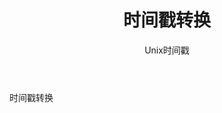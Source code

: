 ﻿---
category: Tool
type: 时间
title: 时间戳转换
subtitle: Unix时间戳
cover: https://gw.alipayobjects.com/zos/alicdn/fNUKzY1sk/Button.svg
---

时间戳转换